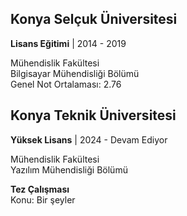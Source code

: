 
## Konya Selçuk Üniversitesi
**Lisans Eğitimi** | 2014 - 2019

Mühendislik Fakültesi  
Bilgisayar Mühendisliği Bölümü  
Genel Not Ortalaması: 2.76


## Konya Teknik Üniversitesi
**Yüksek Lisans** | 2024 - Devam Ediyor

Mühendislik Fakültesi  
Yazılım Mühendisliği Bölümü  

**Tez Çalışması**  
Konu: Bir şeyler